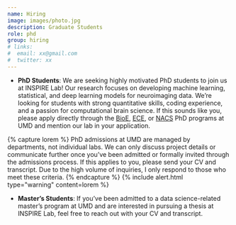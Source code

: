 ```yaml
---
name: Hiring
image: images/photo.jpg
description: Graduate Students
role: phd
group: hiring
# links:
#  email: xx@gmail.com
#  twitter: xx
---
```


* **PhD Students**: We are seeking highly motivated PhD students to join us at INSPIRE Lab! Our research focuses on developing machine learning, statistical, and deep learning models for neuroimaging data. We’re looking for students with strong quantitative skills, coding experience, and a passion for computational brain science. If this sounds like you, please apply directly through the [BioE](https://bioe.umd.edu/graduate/prospective-students/admissions), [ECE](https://ece.umd.edu/graduate/prospective-students/admissions), or [NACS](https://nacs.umd.edu/students/application) PhD programs at UMD and mention our lab in your application. 

{% capture lorem %} PhD admissions at UMD are managed by departments, not individual labs. We can only discuss project details or communicate further once you’ve been admitted or formally invited through the admissions process. If this applies to you, please send your CV and transcript. Due to the high volume of inquiries, I only respond to those who meet these criteria. {% endcapture %}
{%  include alert.html type="warning" content=lorem %}

* **Master’s Students**: If you’ve been admitted to a data science-related master’s program at UMD and are interested in pursuing a thesis at INSPIRE Lab, feel free to reach out with your CV and transcript.
